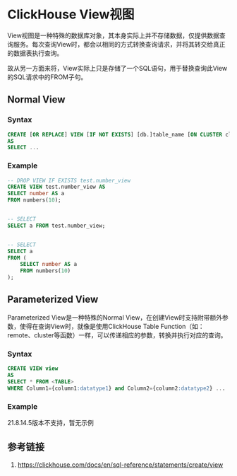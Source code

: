 # ClickHouse View视图

View视图是一种特殊的数据库对象，其本身实际上并不存储数据，仅提供数据查询服务。每次查询View时，都会以相同的方式转换查询请求，并将其转交给真正的数据表执行查询。

故从另一方面来将，View实际上只是存储了一个SQL语句，用于替换查询此View的SQL请求中的FROM子句。

## Normal View

### Syntax

```sql
CREATE [OR REPLACE] VIEW [IF NOT EXISTS] [db.]table_name [ON CLUSTER cluster_name]
AS
SELECT ...
```


### Example

```sql
-- DROP VIEW IF EXISTS test.number_view
CREATE VIEW test.number_view AS
SELECT number AS a
FROM numbers(10);


-- SELECT
SELECT a FROM test.number_view;


-- SELECT
SELECT a
FROM (
    SELECT number AS a
    FROM numbers(10)
);
```


## Parameterized View

Parameterized View是一种特殊的Normal View，在创建View时支持附带额外参数，使得在查询View时，就像是使用ClickHouse Table Function（如：remote、cluster等函数）一样，可以传递相应的参数，转换并执行对应的查询。

### Syntax
```sql
CREATE VIEW view
AS 
SELECT * FROM <TABLE>
WHERE Column1={column1:datatype1} and Column2={column2:datatype2} ...
```

### Example

21.8.14.5版本不支持，暂无示例


## 参考链接
1. https://clickhouse.com/docs/en/sql-reference/statements/create/view